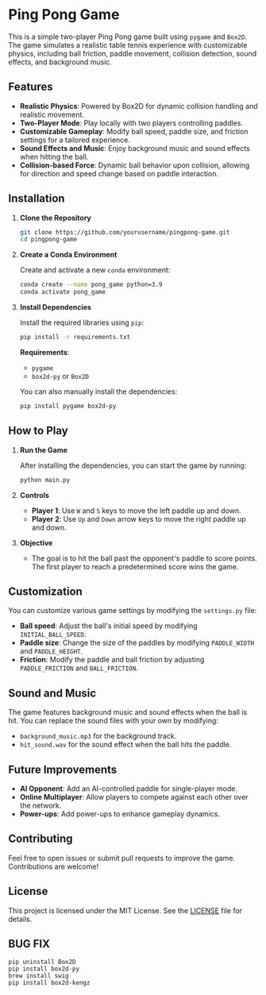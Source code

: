 

# Ping Pong Game

This is a simple two-player Ping Pong game built using `pygame` and `Box2D`. The game simulates a realistic table tennis experience with customizable physics, including ball friction, paddle movement, collision detection, sound effects, and background music.

## Features

- **Realistic Physics**: Powered by Box2D for dynamic collision handling and realistic movement.
- **Two-Player Mode**: Play locally with two players controlling paddles.
- **Customizable Gameplay**: Modify ball speed, paddle size, and friction settings for a tailored experience.
- **Sound Effects and Music**: Enjoy background music and sound effects when hitting the ball.
- **Collision-based Force**: Dynamic ball behavior upon collision, allowing for direction and speed change based on paddle interaction.

## Installation

1. **Clone the Repository**

   ```bash
   git clone https://github.com/yourusername/pingpong-game.git
   cd pingpong-game
   ```

2. **Create a Conda Environment**

   Create and activate a new `conda` environment:
   
   ```bash
   conda create --name pong_game python=3.9
   conda activate pong_game
   ```

3. **Install Dependencies**

   Install the required libraries using `pip`:
   
   ```bash
   pip install -r requirements.txt
   ```

   **Requirements**:
   - `pygame`
   - `box2d-py` or `Box2D`
   
   You can also manually install the dependencies:
   
   ```bash
   pip install pygame box2d-py
   ```

## How to Play

1. **Run the Game**

   After installing the dependencies, you can start the game by running:

   ```bash
   python main.py
   ```

2. **Controls**

   - **Player 1**: Use `W` and `S` keys to move the left paddle up and down.
   - **Player 2**: Use `Up` and `Down` arrow keys to move the right paddle up and down.

3. **Objective**

   - The goal is to hit the ball past the opponent's paddle to score points. The first player to reach a predetermined score wins the game.

## Customization

You can customize various game settings by modifying the `settings.py` file:

- **Ball speed**: Adjust the ball's initial speed by modifying `INITIAL_BALL_SPEED`.
- **Paddle size**: Change the size of the paddles by modifying `PADDLE_WIDTH` and `PADDLE_HEIGHT`.
- **Friction**: Modify the paddle and ball friction by adjusting `PADDLE_FRICTION` and `BALL_FRICTION`.

## Sound and Music

The game features background music and sound effects when the ball is hit. You can replace the sound files with your own by modifying:

- `background_music.mp3` for the background track.
- `hit_sound.wav` for the sound effect when the ball hits the paddle.

## Future Improvements

- **AI Opponent**: Add an AI-controlled paddle for single-player mode.
- **Online Multiplayer**: Allow players to compete against each other over the network.
- **Power-ups**: Add power-ups to enhance gameplay dynamics.

## Contributing

Feel free to open issues or submit pull requests to improve the game. Contributions are welcome!

## License

This project is licensed under the MIT License. See the [LICENSE](LICENSE) file for details.


## BUG FIX
```
pip uninstall Box2D
pip install box2d-py
brew install swig
pip install box2d-kengz
```